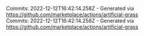 Commits: 2022-12-12T16:42:14.258Z - Generated via https://github.com/marketplace/actions/artificial-grass
<br>
Commits: 2022-12-12T16:42:14.258Z - Generated via https://github.com/marketplace/actions/artificial-grass
<br>
